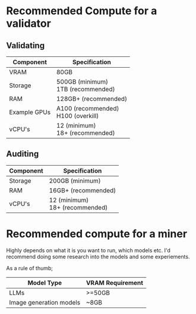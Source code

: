

# Recommended Compute for a validator

## Validating
| Component    | Specification                         |
| ------------ | ------------------------------------- |
| VRAM         | 80GB                                  |
| Storage      | 500GB (minimum)<br>1TB (recommended)  |
| RAM          | 128GB+ (recommended)                  |
| Example GPUs | A100 (recommended)<br>H100 (overkill) |
| vCPU's       | 12 (minimum)<br>18+ (recommended)     |


## Auditing
| Component    | Specification                         |
| ------------ | ------------------------------------- |
| Storage      | 200GB (minimum)|
| RAM          | 16GB+ (recommended)                  |
| vCPU's       | 12 (minimum)<br>18+ (recommended)     |

# Recommended compute for a miner
Highly depends on what it is you want to run, which models etc. I'd recommend doing some research into the models and some experiements.

As a rule of thumb;

| Model Type               | VRAM Requirement |
| ------------------------ | ---------------- |
| LLMs | >=50GB           |
| Image generation models  | ~8GB             |